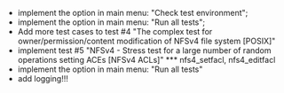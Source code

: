 - implement the option in main menu: "Check test environment";
- implement the option in main menu: "Run all tests";
- Add more test cases to test #4 "The complex test for owner/permission/content modification of NFSv4 file system [POSIX]"
- implement test #5 "NFSv4 - Stress test for a large number of random operations setting ACEs [NFSv4 ACLs]"
  *** nfs4_setfacl, nfs4_editfacl
- implement the option in main menu: "Run all tests"
- add logging!!!